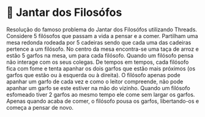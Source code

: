 # :spaghetti: Jantar dos Filosófos

Resolução do famoso problema do Jantar dos Filosófos utilizando Threads. Considere 5 filósofos que passam a vida a pensar e a comer. Partilham uma mesa redonda rodeada por 5 cadeiras sendo que cada uma das cadeiras pertence a um filósofo. No centro da mesa encontra-se uma taça de arroz e estão 5 garfos na mesa, um para cada filósofo.
Quando um filósofo pensa não interage com os seus colegas. De tempos em tempos, cada filósofo fica com fome e tenta apanhar os dois garfos que estão mais próximos (os garfos que estão ou à esquerda ou à direita). O filósofo apenas pode apanhar um garfo de cada vez e como o leitor compreende, não pode apanhar um garfo se este estiver na mão do vizinho. Quando um filósofo esfomeado tiver 2 garfos ao mesmo tempo ele come sem largar os garfos. Apenas quando acaba de comer, o filósofo pousa os garfos, libertando-os e começa a pensar de novo.
